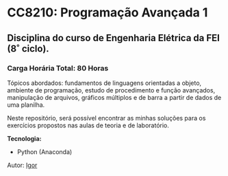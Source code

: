 # CC8210: Programação Avançada 1

## Disciplina do curso de Engenharia Elétrica da FEI (8˚ ciclo).

### Carga Horária Total: 80 Horas


Tópicos abordados: fundamentos de linguagens orientadas a objeto, ambiente de programação, estudo de procedimento e função avançados, manipulação de arquivos, gráficos múltiplos e de barra a partir de dados de uma planilha.


Neste repositório, será possível encontrar as minhas soluções para os exercícios propostos nas aulas de teoria e de laboratório.


**Tecnologia:**

- Python (Anaconda)






Autor: [Igor](https://www.linkedin.com/in/oigorsilva/)
